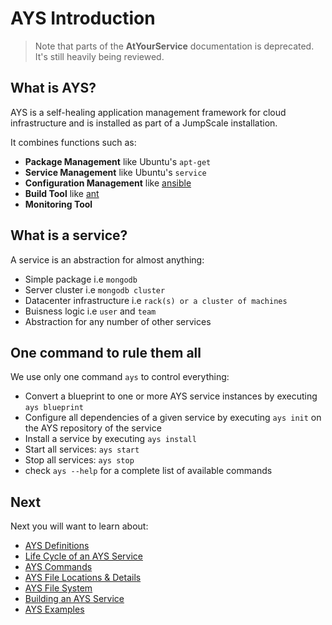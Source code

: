 # AYS Introduction

> Note that parts of the **AtYourService** documentation is deprecated. It's still heavily being reviewed.

## What is AYS?

AYS is a self-healing application management framework for cloud infrastructure and is installed as part of a JumpScale installation.

It combines functions such as:

- **Package Management** like Ubuntu's `apt-get`
- **Service Management** like Ubuntu's `service`
- **Configuration Management** like [ansible](http://www.ansible.com)
- **Build Tool** like [ant](http://ant.apache.org)
- **Monitoring Tool**

## What is a service?

A service is an abstraction for almost anything:

- Simple package i.e `mongodb`
- Server cluster i.e `mongodb cluster`
- Datacenter infrastructure i.e `rack(s) or a cluster of machines`
- Buisness logic i.e `user` and `team`
- Abstraction for any number of other services

## One command to rule them all

We use only one command `ays` to control everything:

- Convert a blueprint to one or more AYS service instances by executing `ays blueprint`
- Configure all dependencies of a given service by executing `ays init` on the AYS repository of the service
- Install a service by executing `ays install`
- Start all services: `ays start`
- Stop all services: `ays stop`
- check `ays --help` for a complete list of available commands


## Next

Next you will want to learn about:

- [AYS Definitions](Definitions/0-Definitions.md)
- [Life Cycle of an AYS Service](Service-Lifecycle.md)
- [AYS Commands](Commands/commands.md)
- [AYS File Locations & Details](FileDetails/FileDetails.md)
- [AYS File System](G8OS-FS.md)
- [Building an AYS Service](Building.md)
- [AYS Examples](Examples/Home.md)
